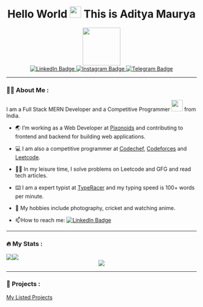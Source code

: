 <div id="header" align="center">
  <h1>
  Hello World
  <img src="https://media.giphy.com/media/hvRJCLFzcasrR4ia7z/giphy.gif" width="30px"/>
    This is Aditya Maurya
</h1>
  <img src="https://media.giphy.com/media/M9gbBd9nbDrOTu1Mqx/giphy.gif" width="100"/>
  <div id="badges">
  <a href="https://in.linkedin.com/in/aditya-maurya-490081b4">
    <img src="https://img.shields.io/badge/LinkedIn-0072b1?style=for-the-badge&logo=linkedin&logoColor=white" alt="LinkedIn Badge"/>
  </a>
    <a href="https://www.instagram.com/am_proton/">
    <img src="https://img.shields.io/badge/Instagram-E4405F?style=for-the-badge&logo=instagram&logoColor=white" alt="Instagram Badge"/>
  </a>
  <a href="https://t.me/Adi3435">
    <img src="https://img.shields.io/badge/Telegram-0088cc?style=for-the-badge&logo=telegram&logoColor=white" alt="Telegram Badge"/>
  </a>
    
</div>
  <img src="https://komarev.com/ghpvc/?username=Aditya3435&style=flat-square&color=blue" alt=""/>
</div>

--- 

### :man_technologist: About Me :
I am a Full Stack MERN Developer and a Competitive Programmer <img src="https://media.giphy.com/media/WUlplcMpOCEmTGBtBW/giphy.gif" width="30"> from India.
- :earth_asia: I’m working as a Web Developer at [Pixonoids](https://github.com/pixonoids) and contributing to frontend and backend for building web applications.

- :computer: I am also a competitive programmer at [Codechef](https://www.codechef.com/users/aditya3435), [Codeforces](https://codeforces.com/profile/aditya3435) and [Leetcode](https://leetcode.com/aditya3435/).

- :man_technologist: In my leisure time, I solve problems on Leetcode and GFG and read tech articles.

- :keyboard: I am a expert typist at [TypeRacer](https://data.typeracer.com/pit/profile?user=aditya3435) and my typing speed is 100+ words per minute.

- :maple_leaf: My hobbies include photography, cricket and watching anime.

- :mailbox:How to reach me:  <a href="https://in.linkedin.com/in/aditya-maurya-490081b4">
    <img src="https://img.shields.io/badge/LinkedIn-0072b1?style=for-the-badge&logo=linkedin&logoColor=white" alt="LinkedIn Badge"/>
  </a>

---

### :fire: My Stats :

<div id="stats" style="display:flex;flex-direction:row;" align="center">
  <img src="http://github-readme-streak-stats.herokuapp.com?user=Aditya3435&theme=vision-friendly-dark&layout=compact"/>
  <img src="https://github-readme-stats.vercel.app/api?username=Aditya3435&layout=compact&theme=vision-friendly-dark"/>
  </div>
 <div align="center">
    <img src="https://github-readme-stats.vercel.app/api/top-langs/?username=Aditya3435&layout=compact&theme=vision-friendly-dark"/>
</div>

---

### :rocket: Projects :
[My Listed Projects](https://aditya3435.github.io/all-projects/)


